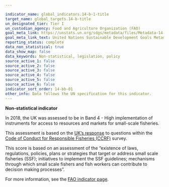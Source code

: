 ```yaml
---

indicator_name: global_indicators.14-b-1-title
target_name: global_targets.14-b-title
un_designated_tier: Tier I
un_custodian_agency: Food and Agriculture Organization (FAO)
goal_meta_link: https://unstats.un.org/sdgs/metadata/files/Metadata-14-0b-01.pdf
goal_meta_link_text: United Nations Sustainable Development Goals Metadata (PDF 4.0 MB)
reporting_status: complete
data_non_statistical: true
data_show_map: false
data_keywords: Non-statistical, legislation, policy
source_active_1: false
source_active_2: false
source_active_3: false
source_active_4: false
source_active_5: false
source_active_6: false
indicator_sort_order: 14-bb-01
other_info: Data follows the UN specification for this indicator. 
---
```

**Non-statistical indicator**               

In 2018, the UK was assessed to be in Band 4 - High implementation of instruments for access to resources and markets for small-scale fisheries.

This assessment is based on the [UK’s response](https://www.seafish.org/media/1685298/seafish_version_-_uk_fao_ccrf_aquaculture_questionnaire_2017_-_final.pdf) to questions within the [Code of Conduct for Responsible Fisheries (CCRF)](http://www.fao.org/3/a-v9878e.pdf) survey.

This score is based on an assessment of the “existence of laws, regulations, policies, plans or strategies that target or address small scale fisheries (SSF); initiatives to implement the SSF guidelines; mechanisms through which small scale fishers and fish workers can contribute to decision making processes”.

For more information, see the [FAO indicator page](http://www.fao.org/sustainable-development-goals/indicators/14b1/en/).<br><br>